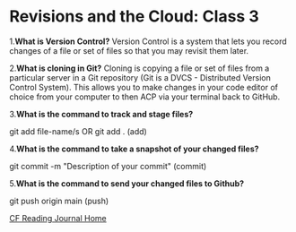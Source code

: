 # Revisions and the Cloud: Class 3

1.**What is Version Control?**
Version Control is a system that lets you record changes of a file or set of files so that you may revisit them later.

2.**What is cloning in Git?**
Cloning is copying a file or set of files from a particular server in a Git repository (Git is a DVCS - Distributed Version Control System). This allows you to make changes in your code editor of choice from your computer to then ACP via your terminal back to GitHub.

3.**What is the command to track and stage files?**

git add file-name/s OR git add . (add)

4.**What is the command to take a snapshot of your changed files?**

git commit -m "Description of your commit" (commit)

5.**What is the command to send your changed files to Github?**

git push origin main (push)

[CF Reading Journal Home](../README.md)
